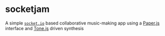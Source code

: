 # socketjam

A simple <a href="http://socket.io/">`socket.io`</a> based collaborative music-making app using a <a href="http://paperjs.org/">Paper.js</a> interface and <a href="https://tonejs.github.io/">Tone.js</a> driven synthesis

